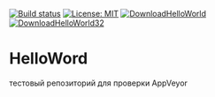 [![Build status][s1]][av] [![License: MIT][s3]][li]
[![DownloadHelloWorld][s4]][do64] [![DownloadHelloWorld32][s5]][do32] <br/>

[s1]: https://ci.appveyor.com/api/projects/status/k9iql95ql2hj13qx/branch/master?svg=true
[s3]: https://img.shields.io/badge/License-MIT-orange.svg
[s4]: https://img.shields.io/badge/download%20helloWorld-64bit-blue.svg
[s5]: https://img.shields.io/badge/download%20helloWorld-32bit-blue.svg

[av]: https://ci.appveyor.com/project/Geniok/helloworld/branch/master
[li]: https://opensource.org/licenses/MIT

[do64]: https://ci.appveyor.com/api/projects/Geniok/helloworld/artifacts/helloworld.zip?branch=master&job=Platform%3A%20x64
[do32]: https://ci.appveyor.com/api/projects/Geniok/helloworld/artifacts/helloworld.zip?branch=master&job=Platform%3A%20Win32

# HelloWord
тестовый репозиторий для проверки AppVeyor